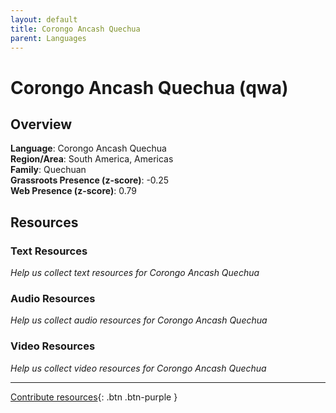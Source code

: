 ```yaml
---
layout: default
title: Corongo Ancash Quechua
parent: Languages
---
```


# Corongo Ancash Quechua (qwa)

## Overview

**Language**: Corongo Ancash Quechua  
**Region/Area**: South America, Americas  
**Family**: Quechuan  
**Grassroots Presence (z-score)**: -0.25  
**Web Presence (z-score)**: 0.79  

## Resources

### Text Resources
*Help us collect text resources for Corongo Ancash Quechua*

### Audio Resources
*Help us collect audio resources for Corongo Ancash Quechua*

### Video Resources
*Help us collect video resources for Corongo Ancash Quechua*

---

[Contribute resources](https://forms.office.com/e/1SfLJx3u1r){: .btn .btn-purple }
